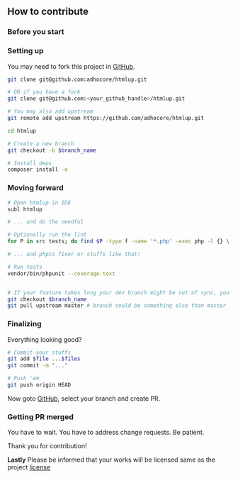 ## How to contribute

### Before you start

<!-- This section contains conventions/standards contributors must follow -->
<!-- For example: Commit messages should follow angular standard -->

### Setting up

You may need to fork this project in [GitHub](https://github.com/adhocore/htmlup).

```sh
git clone git@github.com:adhocore/htmlup.git

# OR if you have a fork
git clone git@github.com:<your_github_handle>/htmlup.git

# You may also add upstream
git remote add upstream https://github.com/adhocore/htmlup.git

cd htmlup

# Create a new branch
git checkout -b $branch_name

# Install deps
composer install -o
```

### Moving forward

```sh
# Open htmlup in IDE
subl htmlup

# ... and do the needful

# Optionally run the lint
for P in src tests; do find $P -type f -name '*.php' -exec php -l {} \;; done

# ... and phpcs fixer or stuffs like that!

# Run tests
vendor/bin/phpunit --coverage-text


# If your feature takes long your dev branch might be out of sync, you may want to
git checkout $branch_name
git pull upstream master # branch could be something else than master
```

### Finalizing

Everything looking good?

```sh
# Commit your stuffs
git add $file ...$files
git commit -m "..."

# Push 'em
git push origin HEAD
```

Now goto [GitHub](https://github.com/adhocore/htmlup/compare?expand=1), select your branch and create PR.

### Getting PR merged

You have to wait. You have to address change requests. Be patient.

Thank you for contribution!

**Lastly** Please be informed that your works will be licensed same as the project [license](./LICENSE)
